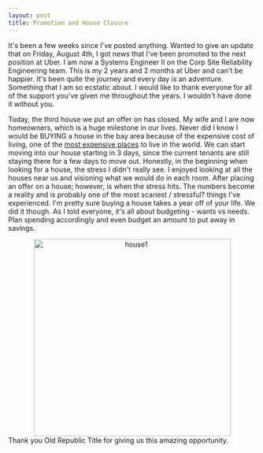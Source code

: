 ```yaml
---
layout: post
title: Promotion and House Closure
---
```


It's been a few weeks since I've posted anything. Wanted to give an update that on Friday, August 4th, I got news that I've been promoted to the next position at Uber. I am now a Systems Engineer II on the Corp Site Reliability Engineering team. This is my 2 years and 2 months at Uber and can't be happier. It's been quite the journey and every day is an adventure. Something that I am so ecstatic about. I would like to thank everyone for all of the support you've given me throughout the years. I wouldn't have done it without you.

Today, the third house we put an offer on has closed. My wife and I are now homeowners, which is a huge milestone in our lives. Never did I know I would be BUYING a house in the bay area because of the expensive cost of living, one of the [most expensive places](https://sf.curbed.com/2017/2/22/14700442/san-francisco-rents-highest-world-price) to live in the world. We can start moving into our house starting in 3 days, since the current tenants are still staying there for a few days to move out. Honestly, in the beginning when looking for a house, the stress I didn't really see. I enjoyed looking at all the houses near us and visioning what we would do in each room. After placing an offer on a house; however, is when the stress hits. The numbers become a reality and is probably one of the most scariest / stressful? things I've experienced. I'm pretty sure buying a house takes a year off of your life. We did it though. As I told everyone, it's all about budgeting - wants vs needs. Plan spending accordingly and even budget an amount to put away in savings.
<center><img src="https://www.josephziegler.com/media/house_closing.jpg" width="400" alt="house1"></center>
Thank you Old Republic Title for giving us this amazing opportunity.